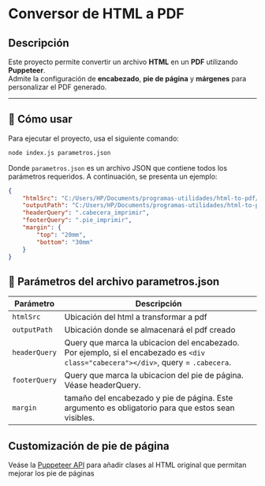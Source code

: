 # Conversor de HTML a PDF

## Descripción

Este proyecto permite convertir un archivo **HTML** en un **PDF** utilizando **Puppeteer**.  
Admite la configuración de **encabezado**, **pie de página** y **márgenes** para personalizar el PDF generado.

---

## 🚀 Cómo usar

Para ejecutar el proyecto, usa el siguiente comando:

```bash
node index.js parametros.json
```

Donde `parametros.json` es un archivo JSON que contiene todos los parámetros requeridos.
A continuación, se presenta un ejemplo:

```json
{
    "htmlSrc": "C:/Users/HP/Documents/programas-utilidades/html-to-pdf/ejemplo/archivo-ejemplo.htm",
    "outputPath": "C:/Users/HP/Documents/programas-utilidades/html-to-pdf/ejemplo/output.pdf",
    "headerQuery": ".cabecera_imprimir",
    "footerQuery": ".pie_imprimir",
    "margin": {
        "top": "20mm",
        "bottom": "30mm"
    }
}
```

## 📌 Parámetros del archivo parametros.json

| Parámetro  | Descripción  |
|------------|--------------|
| `htmlSrc` | Ubicación del html a transformar a pdf |
| `outputPath` | Ubicación donde se almacenará el pdf creado |
| `headerQuery` | Query que marca la ubicacion del encabezado. Por ejemplo, si el encabezado es `<div class="cabecera"></div>`, query = `.cabecera`. |
| `footerQuery` | Query que marca la ubicacion del pie de página. Véase headerQuery. |
| `margin` | tamaño del encabezado y pie de página. Este argumento es obligatorio para que estos sean visibles. |

## Customización de pie de página

Veáse la [Puppeteer API](https://pptr.dev/next/api/puppeteer.pdfoptions#headertemplate) para añadir clases al HTML original que permitan mejorar los pie de páginas